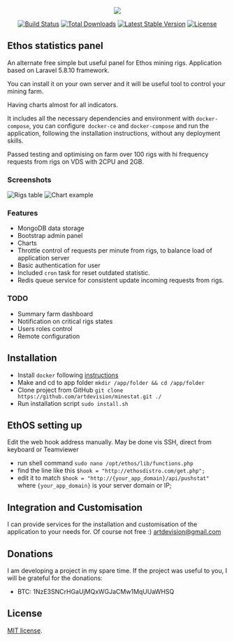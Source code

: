 <p align="center"><img src="https://laravel.com/assets/img/components/logo-laravel.svg"></p>

<p align="center">
<a href="https://travis-ci.org/laravel/framework"><img src="https://travis-ci.org/laravel/framework.svg" alt="Build Status"></a>
<a href="https://packagist.org/packages/laravel/framework"><img src="https://poser.pugx.org/laravel/framework/d/total.svg" alt="Total Downloads"></a>
<a href="https://packagist.org/packages/laravel/framework"><img src="https://poser.pugx.org/laravel/framework/v/stable.svg" alt="Latest Stable Version"></a>
<a href="https://packagist.org/packages/laravel/framework"><img src="https://poser.pugx.org/laravel/framework/license.svg" alt="License"></a>
</p>

## Ethos statistics panel

An alternate free simple but useful panel for Ethos mining rigs. Application based on Laravel 5.8.10 framework.

You can install it on your own server and it will be useful tool to control your mining farm.

Having charts almost for all indicators. 


It includes all the necessary dependencies and environment with `docker-compose`, you can configure` docker-ce` and `docker-compose` and run the application, following the installation instructions, without any deployment skills.

Passed testing and optimising on farm over 100 rigs with hi frequency requests from rigs on VDS with 2CPU and 2GB.

### Screenshots

![Rigs table](https://raw.githubusercontent.com/artdevision/minestat/master/public/img/screenshot.png)
![Chart example](https://raw.githubusercontent.com/artdevision/minestat/master/public/img/chartscreen.png)


### Features
- MongoDB data storage
- Bootstrap admin panel
- Charts
- Throttle control of requests per minute from rigs, to balance load of application server 
- Basic authentication for user
- Included `cron` task for reset outdated statistic.  
- Redis queue service for consistent update incoming requests from rigs.

### TODO

- Summary farm dashboard
- Notification on critical rigs states
- Users roles control
- Remote configuration

## Installation

- Install `docker` following [instructions](https://docs.docker.com/install/linux/docker-ce/ubuntu/)
- Make and cd to app folder `mkdir /app/folder && cd /app/folder`
- Clone project from GitHub `git clone https://github.com/artdevision/minestat.git ./`
- Run installation script `sudo install.sh`

## EthOS setting up

Edit the web hook address manually. May be done vis SSH, direct from keyboard or Teamviewer

- run shell command `sudo nano /opt/ethos/lib/functions.php`
- find the line like this `$hook = "http://ethosdistro.com/get.php";`
- edit it to match `$hook = "http://{your_app_domain}/api/pushstat"` where `{your_app_domain}` is your server domain or IP;

## Integration and Customisation

I can provide services for the installation and customisation of the application to your needs for. Of course not free :) [artdevision@gmail.com](mailto:artdevision@gmail.com)

## Donations

I am developing a project in my spare time. If the project was useful to you, I will be grateful for the donations:
- BTC: 1NzE3SNCrHGaUjMQxWGJaCMw1MqUUaWHSQ

## License

[MIT license](https://opensource.org/licenses/MIT).

